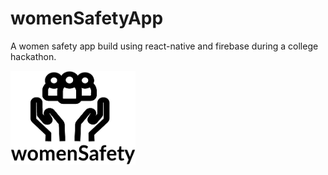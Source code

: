 # womenSafetyApp
A women safety app build using react-native and firebase during a college hackathon.

<img src="./src/images/Logo.png" alt="Logo" width="200" height="150"/>